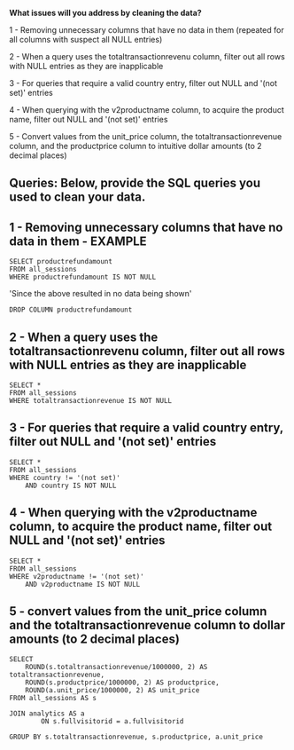 **What issues will you address by cleaning the data?**

1 - Removing unnecessary columns that have no data in them (repeated for all columns with suspect all NULL entries)

2 - When a query uses the totaltransactionrevenu column, filter out all rows with NULL entries as they are inapplicable

3 - For queries that require a valid country entry, filter out NULL and '(not set)' entries

4 - When querying with the v2productname column, to acquire the product name, filter out NULL and '(not set)' entries

5 - Convert values from the unit_price column, the totaltransactionrevenue column, and the productprice column to intuitive dollar amounts (to 2 decimal places)


**Queries:**
**Below, provide the SQL queries you used to clean your data.**
------------------------------------------------------------------------------------

1 - Removing unnecessary columns that have no data in them - EXAMPLE
------------------------------------------------------------------------------------
	SELECT productrefundamount
	FROM all_sessions
	WHERE productrefundamount IS NOT NULL

'Since the above resulted in no data being shown'
	
 	DROP COLUMN productrefundamount

2 - When a query uses the totaltransactionrevenu column, filter out all rows with NULL entries as they are inapplicable
------------------------------------------------------------------------------------
	SELECT *
	FROM all_sessions
	WHERE totaltransactionrevenue IS NOT NULL

3 - For queries that require a valid country entry, filter out NULL and '(not set)' entries
------------------------------------------------------------------------------------
	SELECT *
	FROM all_sessions
	WHERE country != '(not set)'
		AND country IS NOT NULL

4 - When querying with the v2productname column, to acquire the product name, filter out NULL and '(not set)' entries
------------------------------------------------------------------------------------
	SELECT *
	FROM all_sessions
	WHERE v2productname != '(not set)'
		AND v2productname IS NOT NULL

5 - convert values from the unit_price column and the totaltransactionrevenue column to dollar amounts (to 2 decimal places)
------------------------------------------------------------------------------------
	SELECT
    	ROUND(s.totaltransactionrevenue/1000000, 2) AS totaltransactionrevenue,
		ROUND(s.productprice/1000000, 2) AS productprice,
    	ROUND(a.unit_price/1000000, 2) AS unit_price
	FROM all_sessions AS s

	JOIN analytics AS a
    		ON s.fullvisitorid = a.fullvisitorid

	GROUP BY s.totaltransactionrevenue, s.productprice, a.unit_price
